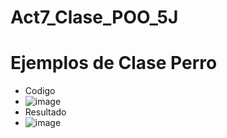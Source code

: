 # Act7_Clase_POO_5J
# Ejemplos de Clase Perro
- Codigo
- ![image](https://github.com/user-attachments/assets/a7dd2b84-45a1-4c10-be29-80128923390c)
- Resultado
- ![image](https://github.com/user-attachments/assets/0a1353a9-a8fd-4087-8ea5-1b6a0b3da444)




